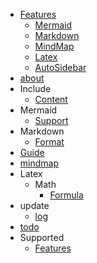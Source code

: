 - [Features](/Features)
  - [Mermaid](/Features_Mermaid)
  - [Markdown](/Features_Markdown)
  - [MindMap](/Features_MindMap)
  - [Latex](/Features_Latex)
  - [AutoSidebar](/Features_AutoSidebar)
- [about](/about)
- Include
  - [Content](/Include_Content)
- Mermaid
  - [Support](/Mermaid_Support)
- Markdown
  - [Format](/Markdown_Format)
- [Guide](/Guide)
- [mindmap](/mindmap)
- Latex
  - Math
    - [Formula](/Latex_Math_Formula)
- update
  - [log](/update_log)
- [todo](/todo)
- Supported
  - [Features](/Supported_Features)
